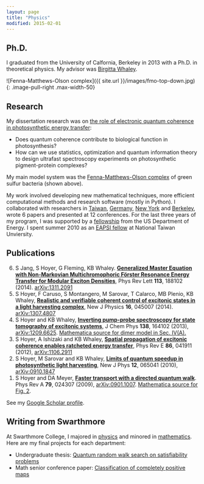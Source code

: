 ```yaml
---
layout: page
title: "Physics"
modified: 2015-02-01
---
```


## Ph.D.

I graduated from the University of Calfornia, Berkeley in 2013 with a Ph.D. in
theoretical physics. My advisor was [Birgitta Whaley](http://www.cchem.berkeley.edu/kbwgrp/).

![Fenna-Matthews-Olson complex]({{ site.url }}/images/fmo-top-down.jpg)
{: .image-pull-right .max-width-50}

## Research

My dissertation research was on [the role of electronic quantum coherence in photosynthetic energy transfer](http://www2.lbl.gov/Science-Articles/Archive/PBD-quantum-secrets.html):

- Does quantum coherence contribute to biological function in photosynthesis?
- How can we use statistics, optimization and quantum information theory to design ultrafast  spectroscopy experiments on photosynthetic pigment-protein complexes?

My main model system was the [Fenna-Matthews-Olson complex](http://en.wikipedia.org/wiki/Fenna-Matthews-Olson_complex) of green sulfur bacteria (shown above).

My work involved developing new mathematical techniques, more efficient computational methods and research software (mostly in Python). I collaborated with researchers in [Taiwan](http://quantum.ch.ntu.edu.tw/ycclab/), [Germany](http://qubit-ulm.com/), [New York](http://chem.qc.cuny.edu/~sjjang/) and [Berkeley](http://www.cchem.berkeley.edu/grfgrp/), wrote 6 papers and presented at 12 conferences. For the last three years of my program, I was supported by a [fellowship](http://science.energy.gov/wdts/scgf/) from the US Department of Energy. I spent summer 2010 as an [EAPSI fellow](http://www.nsf.gov/eapsi) at National Taiwan Unviersity.

## Publications

<ol reversed="reversed">
    <li>S Jang, S Hoyer, G Fleming, KB Whaley. <a href="/pubs/PhysRevLett.113.188102.pdf"><b>Generalized Master Equation with Non-Markovian Multichromophoric Förster Resonance Energy Transfer for Modular Exciton Densities</b></a>, Phys Rev Lett <b>113</b>, 188102 (2014). <a href="http://arxiv.org/abs/1311.2091">arXiv:1311.2091</a></li>
    <li>S Hoyer, F Caruso, S Montangero, M Sarovar, T Calarco, MB Plenio, KB Whaley, <a href="http://iopscience.iop.org/1367-2630/16/4/045007"><b>Realistic and verifiable coherent control of excitonic states in a light harvesting complex</b></a>, New J Physics <b>16</b>, 045007 (2014). <a href="http://arxiv.org/abs/1307.4807">arXiv:1307.4807</a></li>
    <li>S Hoyer and KB Whaley, <a href="/pubs/JChemPhys.138.164102.pdf"><b>Inverting pump-probe spectroscopy for state tomography of excitonic systems</b></a>, J Chem Phys <b>138</b>, 164102 (2013), <a href="http://arxiv.org/abs/1209.6625">arXiv:1209.6625</a>. <a href="/pubs/pump-probe-tomography-dimer-model.nb">Mathematica source for dimer model in Sec. IV(A).</a></li>
    <li>S Hoyer, A Ishizaki and KB Whaley, <a href="/pubs/PhysRevE.86.041911.pdf"><b>Spatial propagation of excitonic coherence enables ratcheted energy transfer</b></a>, Phys Rev E <b>86</b>, 041911 (2012), <a href="http://arxiv.org/abs/1106.2911">arXiv:1106.2911</a></li>
    <li>S Hoyer, M Sarovar and KB Whaley, <a href="http://iopscience.iop.org/1367-2630/12/6/065041/"><b>Limits of quantum speedup in photosynthetic light harvesting</b></a>, New J Phys <b>12</b>, 065041 (2010), <a href="http://arxiv.org/abs/0910.1847">arXiv:0910.1847</a></li>
    <li>S Hoyer and DA Meyer, <a href="/pubs/PhysRevA.79.024307.pdf"><b>Faster transport with a directed quantum walk</b></a>. Phys Rev A <b>79</b>, 024307 (2009), <a href="http://arxiv.org/abs/0901.1007">arXiv:0901.1007</a>. <a href="/pubs/directedwalkplots.nb">Mathematica source for Fig. 2</a>.</li>
</ol>

See my [Google Scholar profile](http://scholar.google.com/citations?user=bWTG5FgAAAAJ).

## Writing from Swarthmore

At Swarthmore College, I majored in [physics](http://www.swarthmore.edu/NatSci/physics) and minored in [mathematics](http://www.swarthmore.edu/NatSci/math_stat). Here are my final projects for each department:

- Undergraduate thesis: [Quantum random walk search on satisfiability problems](/pubs/thesis.pdf)
- Math senior conference paper: [Classification of completely positive maps](/pubs/math97.pdf)